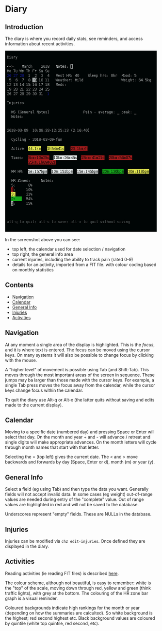
# Diary

## Introduction

The diary is where you record daily stats, see reminders, and access
information about recent activities.

![](diary.png)

In the screenshot above you can see:

* top left, the calendar used for date selection / navigation
* top right, the general info area
* current injuries, including the ability to track pain (rated 0-9)
* details for an activity, imported from a FIT file. with colour
  coding based on monthly statistics

## Contents

* [Navigation](#navigation)
* [Calendar](#calendar)
* [General Info](#general-info)
* [Injuries](#injuries)
* [Activities](#activities)

## Navigation

At any moment a single area of the display is highlighted.  This is the
*focus*, and it is where text is entered.  The focus can be moved using
the cursor keys.  On many systems it will also be possible to change focus
by clicking with the mouse.

A "higher level" of movement is possible using Tab (and Shift-Tab).  This
moves through the most important areas of the screen in sequence.  These
jumps may ba larger than those made with the cursor keys.  For example, a
single Tab press moves the focus away from the calendar, while the cursor
keys change focus within the calendar.

To quit the diary use Alt-q or Alt-x (the latter quits without saving and
edits made to the current display).

## Calendar

Moving to a specific date (numbered day) and pressing Space or Enter will
select that day.  On the month and year + and - will advance / retreat
and single digits will make appropriate advances.  On the month letters
will cycle through month names that start with that letter.

Selecting the = (top left) gives the current date.  The < and > move
backwards and forwards by day (Space, Enter or d), month (m) or year (y).

## General Info

Select a field (eg using Tab) and then type the data you want.  Generally
fields will not accept invalid data.  In some cases (eg weight) out-of-range
values are needed during entry of the "complete" value.  Out of range values
are highlighted in red and will not be saved to the database.

Underscores represent "empty" fields.  These are NULLs in the database.

## Injuries

Injuries can be modified  via `ch2 edit-injuries`.  Once defined they
are displayed in the diary.

## Activities

Reading activities (ie reading FIT files) is described [here](activities).

The colour scheme, although not beautiful, is easy to remember:
white is the "top" of the scale, moving down through red, yellow 
and green (think traffic lights), with grey at the bottom.  The
colouring of the HR zone bar graph is a visual reminder.

Coloured backgrounds indicate high rankings for the month or year
(depending on how the summaries are calculted).  So white background is
the highest; red second highest etc.  Black background values are
coloured by quintile (white top quintile, red second, etc).
